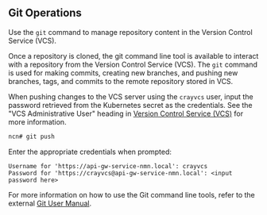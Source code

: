 ## Git Operations

Use the `git` command to manage repository content in the Version Control Service \(VCS\).

Once a repository is cloned, the git command line tool is available to interact with a repository from the Version Control Service \(VCS\). The `git` command is used for making commits, creating new branches, and pushing new branches, tags, and commits to the remote repository stored in VCS.

When pushing changes to the VCS server using the `crayvcs` user, input the password retrieved from the Kubernetes secret as the credentials. See the "VCS Administrative User" heading in [Version Control Service \(VCS\)](Version_Control_Service_VCS.md) for more information.

```bash
ncn# git push
```

Enter the appropriate credentials when prompted:

```
Username for 'https://api-gw-service-nmn.local': crayvcs
Password for 'https://crayvcs@api-gw-service-nmn.local': <input password here>
```

For more information on how to use the Git command line tools, refer to the external [Git User Manual](https://git-scm.com/docs/user-manual.html).

